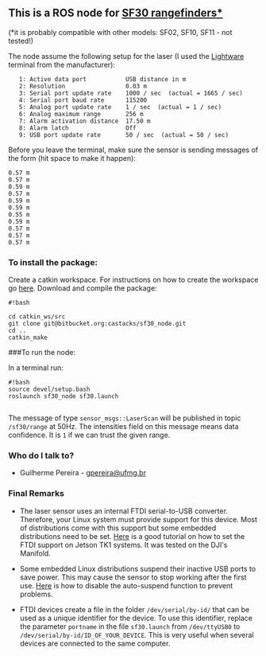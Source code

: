 ## This is a ROS node for [SF30 rangefinders*](http://www.lightware.co.za/shop/en/4-drone-altimeters) ##
(*it is probably compatible with other models: SF02, SF10, SF11 - not tested!)

The node assume the following setup for the laser (I used the [Lightware](http://www.lightware.co.za/shop/en/content/8-software) terminal from the manufacturer):

  
```
   1: Active data port           USB distance in m
   2: Resolution                 0.03 m
   3: Serial port update rate    1000 / sec  (actual = 1665 / sec)
   4: Serial port baud rate      115200
   5: Analog port update rate    1 / sec  (actual = 1 / sec)
   6: Analog maximum range       256 m
   7: Alarm activation distance  17.50 m
   8: Alarm latch                Off
   9: USB port update rate       50 / sec  (actual = 50 / sec)
```

Before you leave the terminal, make sure the sensor is sending messages of the form (hit space to make it happen):


```
0.57 m
0.57 m
0.59 m
0.57 m
0.59 m
0.59 m
0.55 m
0.59 m
0.57 m
0.57 m
0.57 m

```


### To install the package:

Create a catkin workspace. For instructions on how to create the workspace go [here](http://wiki.ros.org/catkin/Tutorials/create_a_workspace). Download and compile the package:


```
#!bash

cd catkin_ws/src
git clone git@bitbucket.org:castacks/sf30_node.git
cd ..
catkin_make
```


###To run the node:

In a terminal run:

```
#!bash
source devel/setup.bash
roslaunch sf30_node sf30.launch


```

The message of type `sensor_msgs::LaserScan` will be published in topic `/sf30/range` at 50Hz. The intensities field on this message means data confidence. It is `1` if we can trust the given range.

### Who do I talk to?

* Guilherme Pereira - gpereira@ufmg.br

### Final Remarks

* The laser sensor uses an internal FTDI serial-to-USB converter. Therefore, your Linux system must provide support for this device. Most of distributions come with this support but some embedded distributions need to be set. [Here](http://elinux.org/Jetson/Tutorials/Program_An_Arduino) is a good tutorial on how to set the FTDI support on Jetson TK1 systems. It was tested on the DJI's Manifold.

* Some embedded Linux distributions suspend their inactive USB ports to save power. This may cause the sensor to stop working after the first use. [Here](http://jetsonhacks.com/2015/05/27/usb-autosuspend-nvidia-jetson-tk1/) is how to disable the auto-suspend function to prevent problems.

* FTDI devices create a file in the folder `/dev/serial/by-id/` that can be used as a unique identifier for the device. To use this identifier, replace the parameter `portname` in the file `sf30.launch` from `/dev/ttyUSB0` to `/dev/serial/by-id/ID_OF_YOUR_DEVICE`. This is very useful when several devices are connected to the same computer.

